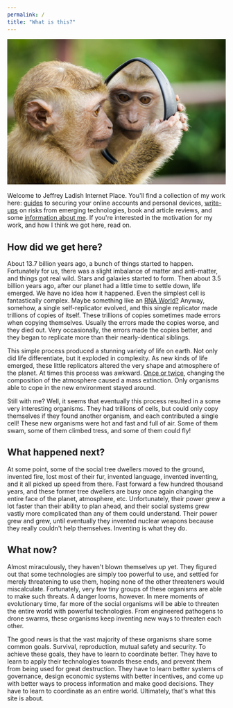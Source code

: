 ```yaml
---
permalink: /
title: "What is this?"
---
```


![image alt text](/assets/images/monkey.jpg)

Welcome to Jeffrey Ladish Internet Place. You'll find a collection of my work here: [guides](/security/) to securing your online accounts and personal devices, [write-ups](/posts/) on risks from emerging technologies, book and article reviews, and some [information about me](/about/). If you're interested in the motivation for my work, and how I think we got here, read on.

## How did we get here?

About 13.7 billion years ago, a bunch of things started to happen. Fortunately for us, there was a slight imbalance of matter and anti-matter, and things got real wild. Stars and galaxies started to form. Then about 3.5 billion years ago, after our planet had a little time to settle down, life emerged. We have no idea how it happened. Even the simplest cell is fantastically complex. Maybe something like an [RNA World?](https://en.wikipedia.org/wiki/RNA_world) Anyway, somehow, a single self-replicator evolved, and this single replicator made trillions of copies of itself. These trillions of copies sometimes made errors when copying themselves. Usually the errors made the copies worse, and they died out. Very occasionally, the errors made the copies better, and they began to replicate more than their nearly-identical siblings.

This simple process produced a stunning variety of life on earth. Not only did life differentiate, but it exploded in complexity. As new kinds of life emerged, these little replicators altered the very shape and atmosphere of the planet. At times this process was awkward. [Once or twice](https://royalsocietypublishing.org/doi/full/10.1098/rspb.2015.1003), changing the composition of the atmosphere caused a mass extinction. Only organisms able to cope in the new environment stayed around.

Still with me? Well, it seems that eventually this process resulted in a some very interesting organisms. They had trillions of cells, but could only copy themselves if they found another organism, and each contributed a single cell! These new organisms were hot and fast and full of air. Some of them swam, some of them climbed tress, and some of them could fly!

## What happened next?

At some point, some of the social tree dwellers moved to the ground, invented fire, lost most of their fur, invented language, invented inventing, and it all picked up speed from there. Fast forward a few hundred thousand years, and these former tree dwellers are busy once again changing the entire face of the planet, atmosphere, etc. Unfortunately, their power grew a lot faster than their ability to plan ahead, and their social systems grew vastly more complicated than any of them could understand. Their power grew and grew, until eventually they invented nuclear weapons because they really couldn't help themselves. Inventing is what they do. 

## What now?

Almost miraculously, they haven't blown themselves up yet. They figured out that some technologies are simply too powerful to use, and settled for merely threatening to use them, hoping none of the other threateners would miscalculate. Fortunately, very few tiny groups of these organisms are able to make such threats. A danger looms, however. In mere moments of evolutionary time, far more of the social organisms will be able to threaten the entire world with powerful technologies. From engineered pathogens to drone swarms, these organisms keep inventing new ways to threaten each other.  

The good news is that the vast majority of these organisms share some common goals. Survival, reproduction, mutual safety and security. To achieve these goals, they have to learn to coordinate better. They have to learn to apply their technologies towards these ends, and prevent them from being used for great destruction. They have to learn better systems of governance, design economic systems with better incentives, and come up with better ways to process information and make good decisions. They have to learn to coordinate as an entire world. Ultimately, that's what this site is about. 
